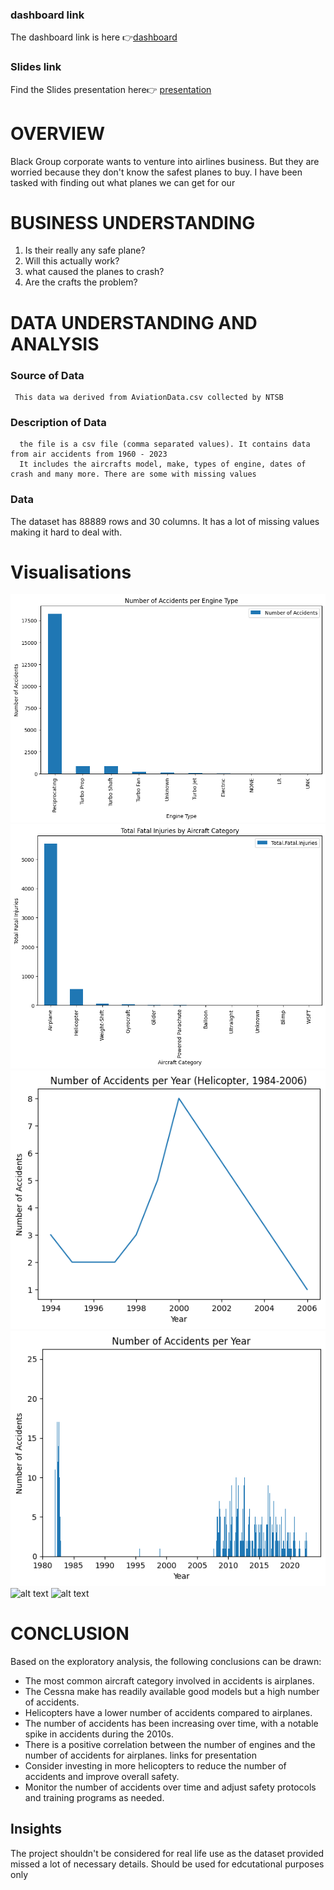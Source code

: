 
  ### dashboard link 
   The dashboard link is here 👉[dashboard](https://public.tableau.com/views/AviationworkbookBrandon/Dashboard1?:language=en-US&publish=yes&:sid=&:display_count=n&:origin=viz_share_link)
  ### Slides link
   Find the Slides presentation here👉  [presentation](https://www.canva.com/design/DAGHV6wE15A/fZaWzgmK5uhfdWWdHBBDWQ/edit?utm_content=DAGHV6wE15A&utm_campaign=designshare&utm_medium=link2&utm_source=sharebutton)	
   
# **OVERVIEW**
Black Group corporate wants to venture into airlines business. But they are worried because they don't know 
the safest planes to buy. I have been tasked with finding out what planes we can get for our


# **BUSINESS UNDERSTANDING**
1. Is their really any safe plane?
2. Will this actually work?
3. what caused the planes to crash?
4. Are the crafts the problem?


# **DATA UNDERSTANDING AND ANALYSIS**
  ### Source of Data
     This data wa derived from AviationData.csv collected by NTSB
  ### Description of Data
      the file is a csv file (comma separated values). It contains data from air accidents from 1960 - 2023
      It includes the aircrafts model, make, types of engine, dates of crash and many more. There are some with missing values 
  ### Data 
  The dataset has 88889 rows and 30 columns. It has a lot of missing values making it hard to deal with. 


  # **Visualisations**
    
![alt text](<engine type-1.png>)
  ![alt text](<fatal injuries by aircraft-1.png>) 
  ![alt text](heli-1.png) 
  ![alt text](image-3.png)
  ![alt text](image-7.png)
  ![alt text](image-8.png)
  
# **CONCLUSION**
   Based on the exploratory analysis, the following conclusions can be drawn:
  * The most common aircraft category involved in accidents is airplanes.
  * The Cessna make has readily available good models but a high number of accidents.
  * Helicopters have a lower number of accidents compared to airplanes.
  * The number of accidents has been increasing over time, with a notable spike in accidents during the 2010s.
  * There is a positive correlation between the number of engines and the number of accidents for airplanes.
    links for presentation
  * Consider investing in more helicopters to reduce the number of accidents and improve overall safety.
  * Monitor the number of accidents over time and adjust safety protocols and training programs as needed.



## Insights
The project shouldn't be considered for real life use as the dataset provided missed a lot of necessary details. Should be used for edcutational purposes only
 